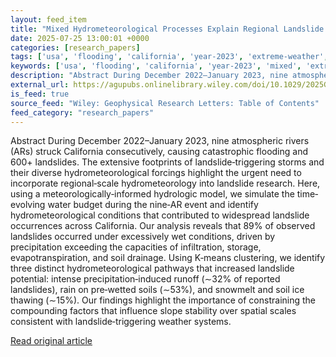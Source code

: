 ```yaml
---
layout: feed_item
title: "Mixed Hydrometeorological Processes Explain Regional Landslide Potential"
date: 2025-07-25 13:00:01 +0000
categories: [research_papers]
tags: ['usa', 'flooding', 'california', 'year-2023', 'extreme-weather', 'urgent']
keywords: ['usa', 'flooding', 'california', 'year-2023', 'mixed', 'extreme-weather', 'processes', 'hydrometeorological']
description: "Abstract During December 2022–January 2023, nine atmospheric rivers (ARs) struck California consecutively, causing catastrophic flooding and 600+ landslides"
external_url: https://agupubs.onlinelibrary.wiley.com/doi/10.1029/2025GL115912?af=R
is_feed: true
source_feed: "Wiley: Geophysical Research Letters: Table of Contents"
feed_category: "research_papers"
---
```


Abstract During December 2022–January 2023, nine atmospheric rivers (ARs) struck California consecutively, causing catastrophic flooding and 600+ landslides. The extensive footprints of landslide‐triggering storms and their diverse hydrometeorological forcings highlight the urgent need to incorporate regional‐scale hydrometeorology into landslide research. Here, using a meteorologically‐informed hydrologic model, we simulate the time‐evolving water budget during the nine‐AR event and identify hydrometeorological conditions that contributed to widespread landslide occurrences across California. Our analysis reveals that 89% of observed landslides occurred under excessively wet conditions, driven by precipitation exceeding the capacities of infiltration, storage, evapotranspiration, and soil drainage. Using K‐means clustering, we identify three distinct hydrometeorological pathways that increased landslide potential: intense precipitation‐induced runoff (∼32% of reported landslides), rain on pre‐wetted soils (∼53%), and snowmelt and soil ice thawing (∼15%). Our findings highlight the importance of constraining the compounding factors that influence slope stability over spatial scales consistent with landslide‐triggering weather systems.

[Read original article](https://agupubs.onlinelibrary.wiley.com/doi/10.1029/2025GL115912?af=R)
